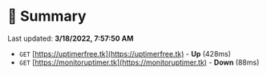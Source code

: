 # 📖 Summary
Last updated: **3/18/2022, 7:57:50 AM**

- `GET` [https://uptimerfree.tk](https://uptimerfree.tk) - **Up** (428ms)
- `GET` [https://monitoruptimer.tk](https://monitoruptimer.tk) - **Down** (88ms)
